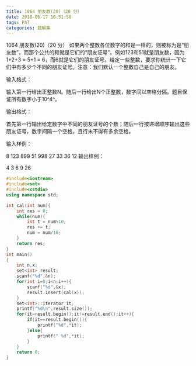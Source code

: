 ```yaml
---
title: 1064 朋友数(20)（20 分）
date: 2018-06-17 16:51:58
tags: PAT
categories: 题解集
---
```


1064 朋友数(20)（20 分）
如果两个整数各位数字的和是一样的，则被称为是“朋友数”，而那个公共的和就是它们的“朋友证号”。例如123和51就是朋友数，因为1+2+3 = 5+1 = 6，而6就是它们的朋友证号。给定一些整数，要求你统计一下它们中有多少个不同的朋友证号。注意：我们默认一个整数自己是自己的朋友。

输入格式：

输入第一行给出正整数N。随后一行给出N个正整数，数字间以空格分隔。题目保证所有数字小于10^4^。

输出格式：

首先第一行输出给定数字中不同的朋友证号的个数；随后一行按递增顺序输出这些朋友证号，数字间隔一个空格，且行末不得有多余空格。

输入样例：

8
123 899 51 998 27 33 36 12
输出样例：

4
3 6 9 26

```cpp
#include<iostream>
#include<set>
#include<cstdio>
using namespace std;

int cal(int num){
    int res = 0;
    while(num){
        int t = num%10;
        res += t;
        num = num/10;
    }
    return res;
}
int main()
{
    int n,x;
    set<int> result;
    scanf("%d",&n);
    for(int i=0;i<n;i++){
        scanf("%d",&x);
        result.insert(cal(x));
    }
    set<int>::iterator it;
    printf("%d\n",result.size());
    for(it=result.begin();it!=result.end();it++){
        if(it==result.begin()){
            printf("%d",*it);
        }else{
            printf(" %d",*it);
        }
    }
    return 0;
}

```